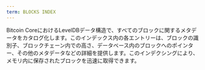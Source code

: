 ```yaml
---
term: BLOCKS INDEX
---
```


Bitcoin CoreにおけるLevelDBデータ構造で、すべてのブロックに関するメタデータをカタログ化します。このインデックス内の各エントリーは、ブロックの識別子、ブロックチェーン内での高さ、データベース内のブロックへのポインター、その他のメタデータなどの詳細を提供します。このインデクシングにより、メモリ内に保存されたブロックを迅速に取得できます。